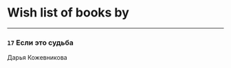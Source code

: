 # Wish list of books by [](https://ok.ru/profile/536771522733)
---

### `17` Если это судьба
Дарья Кожевникова

